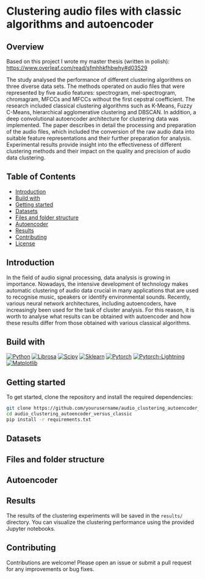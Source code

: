 # Clustering audio files with classic algorithms and autoencoder

## Overview
Based on this project I wrote my master thesis (written in polish): https://www.overleaf.com/read/sfmhhkfhbwhy#d03529 

The study analysed the performance of different clustering algorithms on three diverse data sets. The methods operated on audio files that were represented by five audio features: spectrogram, mel-spectrogram, chromagram, MFCCs and MFCCs without the first cepstral coefficient. The research included classical clustering algorithms such as K-Means, Fuzzy C-Means, hierarchical agglomerative clustering and DBSCAN. In addition, a deep convolutional autoencoder architecture for clustering data was implemented. The paper describes in detail the processing and preparation of the audio files, which included the conversion of the raw audio data into suitable feature representations and their further preparation for analysis. Experimental results provide insight into the effectiveness of different clustering methods and their impact on the quality and precision of audio data clustering. 

## Table of Contents
- [Introduction](#introduction)
- [Build with](#build-with)
- [Getting started](#getting-started)
- [Datasets](#datasets)
- [Files and folder structure](#files-and-folder-structure)
- [Autoencoder](#autoencoder)
- [Results](#results)
- [Contributing](#contributing)
- [License](#license)

## Introduction
In the field of audio signal processing, data analysis is growing in importance. Nowadays, the intensive development of technology makes automatic clustering of audio data crucial in many applications that are used to recognise music, speakers or identify environmental sounds. Recently, various neural network architectures, including autoencoders, have increasingly been used for the task of cluster analysis. For this reason, it is worth to analyse what results can be obtained with autoencoder and how these results differ from those obtained with various classical algorithms.

## Build with
[![Python][Python]][Python-url]
[![Librosa][Librosa]][Librosa-url]
[![Scipy][Scipy]][Scipy-url]
[![Sklearn][Sklearn]][Sklearn-url]
[![Pytorch][Pytorch]][Pytorch-url]
[![Pytorch-Lightning][Pytorch-Lightning]][Pytorch-Lightning-url]
[![Matplotlib][Matplotlib]][Matplotlib-url]

## Getting started
To get started, clone the repository and install the required dependencies:
```bash
git clone https://github.com/yourusername/audio_clustering_autoencoder_versus_classic.git
cd audio_clustering_autoencoder_versus_classic
pip install -r requirements.txt
```

## Datasets

## Files and folder structure

## Autoencoder

## Results
The results of the clustering experiments will be saved in the `results/` directory. You can visualize the clustering performance using the provided Jupyter notebooks.

## Contributing
Contributions are welcome! Please open an issue or submit a pull request for any improvements or bug fixes.


<!-- MARKDOWN LINKS & IMAGES -->
<!-- https://www.markdownguide.org/basic-syntax/#reference-style-links -->
[Python]:https://img.shields.io/badge/python-3670A0?style=for-the-badge&logo=python&logoColor=ffdd54
[Python-url]: https://www.python.org/
[Librosa]:https://img.shields.io/badge/-Librosa-4d02a2?style=for-the-badge
[Librosa-url]: https://librosa.org/doc/latest/index.html
[Scipy]: https://img.shields.io/badge/-SciPy-8CAAE6?style=for-the-badge&logo=scipy&logoColor=white
[Scipy-url]: https://scipy.org/
[Sklearn]: https://img.shields.io/badge/scikit%20learn-F7931E?style=for-the-badge&logo=scikit-learn&logoColor=white
[Sklearn-url]: https://scikit-learn.org/stable/
[Pytorch]: https://img.shields.io/badge/PyTorch-EE4C2C?style=for-the-badge&logo=pytorch&logoColor=white
[Pytorch-url]: https://pytorch.org/
[Pytorch-Lightning]: https://img.shields.io/badge/-Pytorch%20Lightning-7544e4?style=for-the-badge
[Pytorch-Lightning-url]: https://lightning.ai/docs/pytorch/stable/
[Matplotlib]: https://img.shields.io/badge/-Matplotlib-000000?style=for-the-badge
[Matplotlib-url]: https://matplotlib.org/